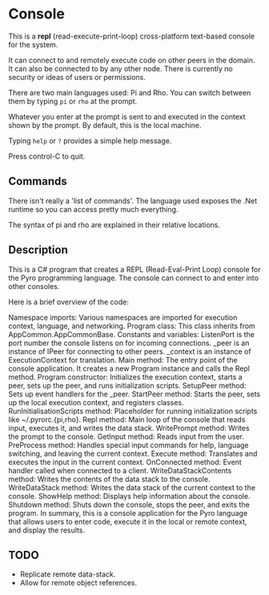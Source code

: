 # Console

This is a **repl** (read-execute-print-loop) cross-platform text-based console for the system.

It can connect to and remotely execute code on other peers in the domain. It can also be connected to by any other node. There is currently no security or ideas of users or permissions.

There are two main languages used: Pi and Rho. You can switch between them by typing `pi` or `rho` at the prompt.

Whatever you enter at the prompt is sent to and executed in the context shown by the prompt. By default, this is the local machine.

Typing `help` or `?` provides a simple help message.

Press control-C to quit.

## Commands

There isn't really a 'list of commands'. The language used exposes the .Net runtime so you can access pretty much everything.

The syntax of pi and rho are explained in their relative locations.

## Description

This is a C# program that creates a REPL (Read-Eval-Print Loop) console for the Pyro programming language. The console can connect to and enter into other consoles.

Here is a brief overview of the code:

Namespace imports: Various namespaces are imported for execution context, language, and networking.
Program class: This class inherits from AppCommon.AppCommonBase.
Constants and variables: ListenPort is the port number the console listens on for incoming connections. _peer is an instance of IPeer for connecting to other peers. _context is an instance of ExecutionContext for translation.
Main method: The entry point of the console application. It creates a new Program instance and calls the Repl method.
Program constructor: Initializes the execution context, starts a peer, sets up the peer, and runs initialization scripts.
SetupPeer method: Sets up event handlers for the _peer.
StartPeer method: Starts the peer, sets up the local execution context, and registers classes.
RunInitialisationScripts method: Placeholder for running initialization scripts like ~/.pyrorc.{pi,rho}.
Repl method: Main loop of the console that reads input, executes it, and writes the data stack.
WritePrompt method: Writes the prompt to the console.
GetInput method: Reads input from the user.
PreProcess method: Handles special input commands for help, language switching, and leaving the current context.
Execute method: Translates and executes the input in the current context.
OnConnected method: Event handler called when connected to a client.
WriteDataStackContents method: Writes the contents of the data stack to the console.
WriteDataStack method: Writes the data stack of the current context to the console.
ShowHelp method: Displays help information about the console.
Shutdown method: Shuts down the console, stops the peer, and exits the program.
In summary, this is a console application for the Pyro language that allows users to enter code, execute it in the local or remote context, and display the results.

## TODO

* Replicate remote data-stack.
* Allow for remote object references.



